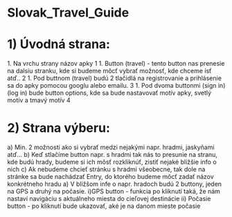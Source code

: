 # Slovak_Travel_Guide
<h1>1) Úvodná strana:</h1>
    1. Na vrchu strany názov apky 1
    1. Button (travel) - tento button nas prenesie na dalsiu stranku, kde si budeme môcť vybrať možnosť, kde chceme ísť atď.. 2
    1. Pod buttnom (travel) budú 2 tlačidlá na registrovanie a prihlásenie sa do apky pomocou googlu alebo emailu. 3
    1. Pod dvoma buttonmi (sign in)(log in) bude button options, kde sa bude nastavovať motív apky, svetlý motív a tmavý motív 4
<h1>2) Strana výberu:</h1>
    a) Min. 2 možnosti ako si vybrať medzi nejakými napr. hradmi, jaskyňami atď...
    b) Keď stlačíme button napr. s hradmi tak nás to presunie na stranu, kde budú hrady, budeme si ich môsť rozkliknúť, zistiť nejaké bližšie info o nich
    c) Ak nebudeme chcieť stránku s hradmi všeobecne, tak dole na stránke sa bude nachádzať Entry, do ktorého budeme môcť zadať názov konkrétneho hradu
            a) V bližšom infe o napr. hradoch budú 2 buttony, jeden na GPS a druhý na počasie.
                    i)GPS button - funkcia po kliknutí taká, že nám nastaví navigáciu s aktuálneho miesta do cieľovej destinácie
                    ii) Počasie button - po kliknutí bude ukazovať, aké je na danom mieste počasie

